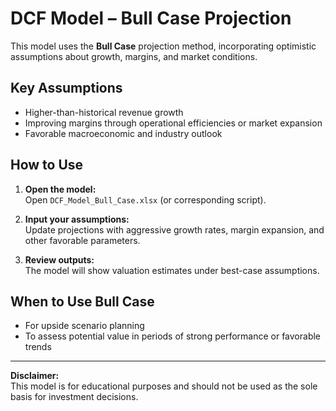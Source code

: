 # DCF Model – Bull Case Projection

This model uses the **Bull Case** projection method, incorporating optimistic assumptions about growth, margins, and market conditions.

## Key Assumptions

- Higher-than-historical revenue growth
- Improving margins through operational efficiencies or market expansion
- Favorable macroeconomic and industry outlook

## How to Use

1. **Open the model:**  
   Open `DCF_Model_Bull_Case.xlsx` (or corresponding script).

2. **Input your assumptions:**  
   Update projections with aggressive growth rates, margin expansion, and other favorable parameters.

3. **Review outputs:**  
   The model will show valuation estimates under best-case assumptions.

## When to Use Bull Case

- For upside scenario planning
- To assess potential value in periods of strong performance or favorable trends

---

**Disclaimer:**  
This model is for educational purposes and should not be used as the sole basis for investment decisions.
